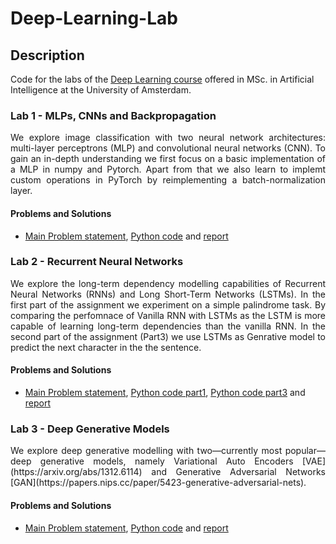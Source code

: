 # Deep-Learning-Lab

## Description

Code for the labs of the [Deep Learning course](https://uvadlc.github.io/) offered in MSc. in Artificial Intelligence at the University of Amsterdam.

### Lab 1 - MLPs, CNNs and Backpropagation
<p align="justify">
We explore image classification with two neural network architectures: multi-layer perceptrons (MLP) and convolutional neural networks (CNN). To gain an in-depth understanding we first focus on a basic implementation of a MLP in numpy and Pytorch. Apart from that we also learn to implemt custom operations in PyTorch by reimplementing a batch-normalization layer. 
</p>

#### Problems and Solutions
- [Main Problem statement](assignment_1/assignment_1.pdf), [Python code](assignment_1/code) and [report](assignment_1/Report_1.pdf)

### Lab 2 - Recurrent Neural Networks

<p align="justify">
We explore the long-term dependency modelling capabilities of Recurrent Neural Networks (RNNs) and Long Short-Term Networks (LSTMs). In the first part of the assignment we experiment on a simple palindrome task. By comparing the perfomnace of Vanilla RNN with LSTMs as the LSTM is more capable of learning long-term dependencies than the vanilla RNN. In the second part of the assignment (Part3) we use LSTMs as Genrative model to predict the next character in the the sentence.
</p>

#### Problems and Solutions
- [Main Problem statement](assignment_2/assignment_2.pdf), [Python code part1](assignment_2/part1), [Python code part3](assignment_2/part3) and [report](assignment_2/Report_2.pdf)

### Lab 3 - Deep Generative Models
<p align="justify">
We explore deep generative modelling with two—currently most popular—deep generative models, namely Variational Auto Encoders [VAE](https://arxiv.org/abs/1312.6114) and Generative Adversarial Networks [GAN](https://papers.nips.cc/paper/5423-generative-adversarial-nets). 
</p>

#### Problems and Solutions
- [Main Problem statement](assignment_3/assignment_3.pdf), [Python code](assignment_3/code) and [report](assignment_3/Report_3.pdf)

